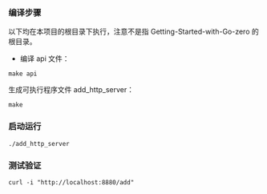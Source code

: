 ### 编译步骤

以下均在本项目的根目录下执行，注意不是指 Getting-Started-with-Go-zero 的根目录。

* 编译 api 文件：

```shell
make api
```

生成可执行程序文件 add_http_server：

```shell
make
```

### 启动运行

```shell
./add_http_server
```

### 测试验证

```shell
curl -i "http://localhost:8880/add"
```
